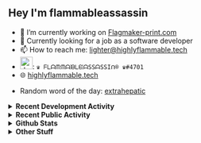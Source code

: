 ## Hey I'm flammableassassin

- 🔭 I’m currently working on [Flagmaker-print.com](https://flagmaker-print.com)
- 🌱  Currently looking for a job as a software developer
- 📫 How to reach me: [lighter@highlyflammable.tech](mailto:lighter@highlyflammable.tech?subject=Hello)
- <img src="https://discord.com/assets/2c21aeda16de354ba5334551a883b481.png" alt="drawing" width="25"/>: `♛ ᖴᒪᗩᙏᙏᗩᙖᒪᙓᗩSSᗩSSIᑎ® ♛#4701`
- 🌐 [highlyflammable.tech](https://highlyflammable.tech)

<!--START_SECTION:randomWord-->
- Random word of the day: [extrahepatic](https://www.wordnik.com/words/extrahepatic)
<!--END_SECTION:randomWord-->

<details>
  <summary><b>Recent Development Activity</b></summary>
  Doesn't record in dev containers
    <br> 
  
  <!--START_SECTION:waka-->

```text
JavaScript                 7 hrs 59 mins   ██████████████████████▓░░   90.42 %
Docker                     17 mins         ▓░░░░░░░░░░░░░░░░░░░░░░░░   03.23 %
JSON                       16 mins         ▓░░░░░░░░░░░░░░░░░░░░░░░░   03.20 %
TypeScript                 7 mins          ▒░░░░░░░░░░░░░░░░░░░░░░░░   01.45 %
Other                      4 mins          ▒░░░░░░░░░░░░░░░░░░░░░░░░   00.94 %
```

<!--END_SECTION:waka-->

</details>

<details>
  <summary><b>Recent Public Activity</b></summary>
    <br>

  <!--START_SECTION:activity-->
1. 🗣 Commented on [#33](https://github.com/Flagmaker-Print/status/issues/33) in [Flagmaker-Print/status](https://github.com/Flagmaker-Print/status)
2. 🗣 Commented on [#33](https://github.com/Flagmaker-Print/status/issues/33) in [Flagmaker-Print/status](https://github.com/Flagmaker-Print/status)
3. ❗️ Opened issue [#1](https://github.com/acikek/Vexii/issues/1) in [acikek/Vexii](https://github.com/acikek/Vexii)
4. 🗣 Commented on [#31](https://github.com/Flagmaker-Print/status/issues/31) in [Flagmaker-Print/status](https://github.com/Flagmaker-Print/status)
5. ❗️ Opened issue [#31](https://github.com/Flagmaker-Print/status/issues/31) in [Flagmaker-Print/status](https://github.com/Flagmaker-Print/status)
  <!--END_SECTION:activity-->

</details>

<details>
  <summary><b>Github Stats</b></summary>
    <br>
    <p align="center">
      <img width="48%" src="https://github-readme-stats.vercel.app/api?username=flamableassassin&count_private=true&show_icons=true&theme=radical"/>
      <img width="48%" src="https://github-readme-streak-stats.herokuapp.com?user=flamableassassin&theme=neon-dark"/>
    </p>
  
</details>

<details>
  <summary><b>Other Stuff</b></summary>
  <br>
<a href="https://www.abuseipdb.com/user/67633" title="AbuseIPDB" alt="AbuseIPDB Contributor Badge">
	<img src="https://www.abuseipdb.com/contributor/67633.svg" style="width: 180px;">
</a>
  
</details>

